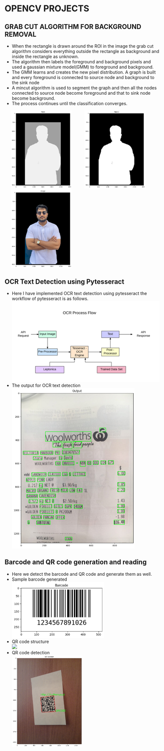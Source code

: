 # OPENCV PROJECTS


## GRAB CUT ALGORITHM FOR BACKGROUND REMOVAL

- When the rectangle is drawn around the ROI in the image the grab cut algorithm considers everything outside the rectangle as background and inside the rectangle as unknown.<br/>
- The algorithm then labels the foreground and background pixels and used a gaussian  mixture model(GMM) to foreground and background.<br/>
- The GMM learns and creates the new pixel distribution. A graph is built and every foreground is connected to source node and background to the sink node<br/>
- A mincut algorithm is used to segment the graph and then all the nodes connected to source node become foreground and that to sink node become background.<br/>
- The process continues until the classification converges.<br/> 
<p float = "left">
<img src = "https://github.com/Ykulkarni-ops/opencv_projects/blob/main/Background_removal_grabcut_algo/images/mask.jpg" width = 200 title ="Mask" hspace="20" /><img src = "https://github.com/Ykulkarni-ops/opencv_projects/blob/main/Background_removal_grabcut_algo/images/mask2.jpg" width = 200 title = "Mask2" hspace="20" /><img src = "https://github.com/Ykulkarni-ops/opencv_projects/blob/main/Background_removal_grabcut_algo/images/finalimage.jpg" width = 200 title= "final" hspace="20" />
</p>


## OCR Text Detection using Pytesseract

- Here I have implemented OCR text detection using pytesseract the workflow of pytesseract is as follows.<br/>
<img src = "https://github.com/Ykulkarni-ops/opencv_projects/blob/main/OCR_text_detection/images/workflow.png"><br/>
- The output for OCR text detection<br/>
<img src = "https://github.com/Ykulkarni-ops/opencv_projects/blob/main/OCR_text_detection/images/output.png" width = 400 title = "OCR image"><br/>


## Barcode and QR code generation and reading

- Here we detect the barcode and QR code and generate them as well.<br/>
- Sample barcode generated<br/>
<img src = "https://github.com/Ykulkarni-ops/opencv_projects/blob/main/barcode_QR_generation_reading/images/output1.png" width = 300><br/>
- QR code structure<br/>
<img src = "https://upload.wikimedia.org/wikipedia/commons/thumb/1/1d/QR_Code_Structure_Example_3.svg/800px-QR_Code_Structure_Example_3.svg.png" width = 300><br/>
- QR code detection<br/>
<img src = "https://github.com/Ykulkarni-ops/opencv_projects/blob/main/barcode_QR_generation_reading/images/output.png" witdh = 200 height = 300><br/>
